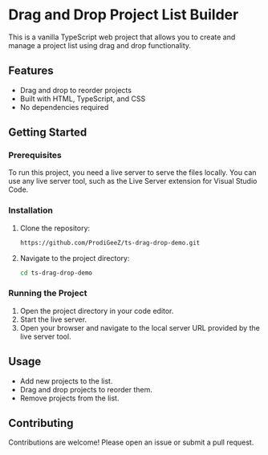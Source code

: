 # Drag and Drop Project List Builder

This is a vanilla TypeScript web project that allows you to create and manage a project list using drag and drop functionality.

## Features

- Drag and drop to reorder projects
- Built with HTML, TypeScript, and CSS
- No dependencies required

## Getting Started

### Prerequisites

To run this project, you need a live server to serve the files locally. You can use any live server tool, such as the Live Server extension for Visual Studio Code.

### Installation

1. Clone the repository:
    ```sh
    https://github.com/ProdiGeeZ/ts-drag-drop-demo.git
    ```
2. Navigate to the project directory:
    ```sh
    cd ts-drag-drop-demo
    ```

### Running the Project

1. Open the project directory in your code editor.
2. Start the live server.
3. Open your browser and navigate to the local server URL provided by the live server tool.

## Usage

- Add new projects to the list.
- Drag and drop projects to reorder them.
- Remove projects from the list.

## Contributing

Contributions are welcome! Please open an issue or submit a pull request.